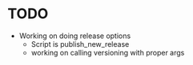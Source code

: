 # TODO

- Working on doing release options
  - Script is publish_new_release
  - working on calling versioning with proper args
